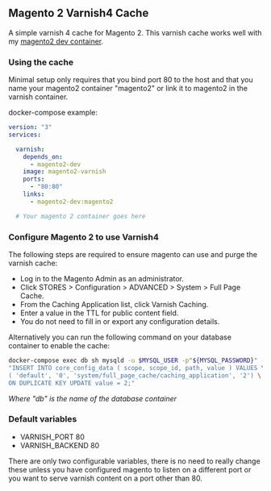 ## Magento 2 Varnish4 Cache
A simple varnish 4 cache for Magento 2. This varnish cache works well with my
[magento2 dev container](https://hub.docker.com/r/zengoma/magento2-apache-dev/).

### Using the cache
Minimal setup only requires that you bind port 80 to the host and that you name
your magento2 container "magento2" or link it to magento2 in the varnish container.

docker-compose example:

```yaml
version: "3"
services:

  varnish:
    depends_on:
      - magento2-dev
    image: magento2-varnish
    ports:
      - "80:80"
    links:
      - magento2-dev:magento2

  # Your magento 2 container goes here
```

### Configure Magento 2 to use Varnish4
The following steps are required to ensure magento can use and purge the varnish cache:

* Log in to the Magento Admin as an administrator.
* Click STORES > Configuration > ADVANCED > System > Full Page Cache.
* From the Caching Application list, click Varnish Caching.
* Enter a value in the TTL for public content field.
* You do not need to fill in or export any configuration details.

Alternatively you can run the following command on your database container to enable the cache:

```bash
docker-compose exec db sh mysqld -u $MYSQL_USER -p"${MYSQL_PASSWORD}" -D $MYSQL_DATABASE -e \
"INSERT INTO core_config_data ( scope, scope_id, path, value ) VALUES \
( 'default', '0', 'system/full_page_cache/caching_application', '2') \
ON DUPLICATE KEY UPDATE value = 2;"
```
_Where "db" is the name of the database container_

### Default variables

* VARNISH_PORT 80
* VARNISH_BACKEND 80

There are only two configurable variables, there is no need to really change these
unless you have configured magento to listen on a different port or you want to serve
varnish content on a port other than 80.

